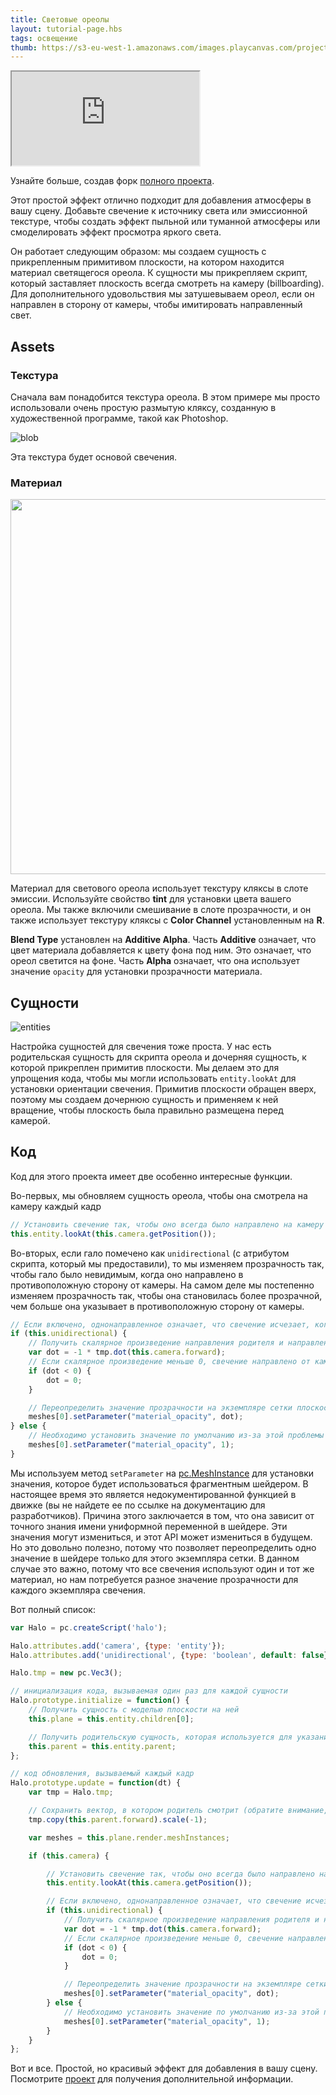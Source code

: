 ```yaml
---
title: Световые ореолы
layout: tutorial-page.hbs
tags: освещение
thumb: https://s3-eu-west-1.amazonaws.com/images.playcanvas.com/projects/12/406040/2TX0AO-image-75.jpg
---
```


<iframe loading="lazy" src="https://playcanv.as/p/rnIUbXws/" title="Световые ореолы"></iframe>

Узнайте больше, создав форк [полного проекта][4].

Этот простой эффект отлично подходит для добавления атмосферы в вашу сцену. Добавьте свечение к источнику света или эмиссионной текстуре, чтобы создать эффект пыльной или туманной атмосферы или смоделировать эффект просмотра яркого света.

Он работает следующим образом: мы создаем сущность с прикрепленным примитивом плоскости, на котором находится материал светящегося ореола. К сущности мы прикрепляем скрипт, который заставляет плоскость всегда смотреть на камеру (billboarding). Для дополнительного удовольствия мы затушевываем ореол, если он направлен в сторону от камеры, чтобы имитировать направленный свет.

## Assets

### Текстура

Сначала вам понадобится текстура ореола. В этом примере мы просто использовали очень простую размытую кляксу, созданную в художественной программе, такой как Photoshop.

![blob][1]

Эта текстура будет основой свечения.

### Материал

<img loading="lazy" src="/images/tutorials/intermediate/light-halos/material.png" height="600">

Материал для светового ореола использует текстуру кляксы в слоте эмиссии. Используйте свойство **tint** для установки цвета вашего ореола. Мы также включили смешивание в слоте прозрачности, и он также использует текстуру кляксы с **Color Channel** установленным на **R**.

**Blend Type** установлен на **Additive Alpha**. Часть **Additive** означает, что цвет материала добавляется к цвету фона под ним. Это означает, что ореол светится на фоне. Часть **Alpha** означает, что она использует значение `opacity` для установки прозрачности материала.

## Сущности

![entities][3]

Настройка сущностей для свечения тоже проста. У нас есть родительская сущность для скрипта ореола и дочерняя сущность, к которой прикреплен примитив плоскости. Мы делаем это для упрощения кода, чтобы мы могли использовать `entity.lookAt` для установки ориентации свечения. Примитив плоскости обращен вверх, поэтому мы создаем дочернюю сущность и применяем к ней вращение, чтобы плоскость была правильно размещена перед камерой.

## Код

Код для этого проекта имеет две особенно интересные функции.

Во-первых, мы обновляем сущность ореола, чтобы она смотрела на камеру каждый кадр

```javascript
// Установить свечение так, чтобы оно всегда было направлено на камеру
this.entity.lookAt(this.camera.getPosition());
```

Во-вторых, если гало помечено как `unidirectional` (с атрибутом скрипта, который мы предоставили), то мы изменяем прозрачность так, чтобы гало было невидимым, когда оно направлено в противоположную сторону от камеры. На самом деле мы постепенно изменяем прозрачность так, чтобы она становилась более прозрачной, чем больше она указывает в противоположную сторону от камеры.

```javascript
// Если включено, однонаправленное означает, что свечение исчезает, когда оно отводится от камеры
if (this.unidirectional) {
    // Получить скалярное произведение направления родителя и направления камеры
    var dot = -1 * tmp.dot(this.camera.forward);
    // Если скалярное произведение меньше 0, свечение направлено от камеры
    if (dot < 0) {
        dot = 0;
    }

    // Переопределить значение прозрачности на экземпляре сетки плоскости, чтобы уменьшить его до нуля, когда свечение отводится от камеры
    meshes[0].setParameter("material_opacity", dot);
} else {
    // Необходимо установить значение по умолчанию из-за этой проблемы на данный момент: https://github.com/playcanvas/engine/issues/453
    meshes[0].setParameter("material_opacity", 1);
}
```

Мы используем метод `setParameter` на [pc.MeshInstance][5] для установки значения, которое будет использоваться фрагментным шейдером. В настоящее время это является недокументированной функцией в движке (вы не найдете ее по ссылке на документацию для разработчиков). Причина этого заключается в том, что она зависит от точного знания имени униформной переменной в шейдере. Эти значения могут измениться, и этот API может измениться в будущем. Но это довольно полезно, потому что позволяет переопределить одно значение в шейдере только для этого экземпляра сетки. В данном случае это важно, потому что все свечения используют один и тот же материал, но нам потребуется разное значение прозрачности для каждого экземпляра свечения.

Вот полный список:

```javascript
var Halo = pc.createScript('halo');

Halo.attributes.add('camera', {type: 'entity'});
Halo.attributes.add('unidirectional', {type: 'boolean', default: false});

Halo.tmp = new pc.Vec3();

// инициализация кода, вызываемая один раз для каждой сущности
Halo.prototype.initialize = function() {
    // Получить сущность с моделью плоскости на ней
    this.plane = this.entity.children[0];

    // Получить родительскую сущность, которая используется для указания направления
    this.parent = this.entity.parent;
};

// код обновления, вызываемый каждый кадр
Halo.prototype.update = function(dt) {
    var tmp = Halo.tmp;

    // Сохранить вектор, в котором родитель смотрит (обратите внимание, что вперед - это отрицательное z)
    tmp.copy(this.parent.forward).scale(-1);

    var meshes = this.plane.render.meshInstances;

    if (this.camera) {

        // Установить свечение так, чтобы оно всегда было направлено на камеру
        this.entity.lookAt(this.camera.getPosition());

        // Если включено, однонаправленное означает, что свечение исчезает, когда оно отклоняется от камеры
        if (this.unidirectional) {
            // Получить скалярное произведение направления родителя и направления камеры
            var dot = -1 * tmp.dot(this.camera.forward);
            // Если скалярное произведение меньше 0, свечение направлено от камеры
            if (dot < 0) {
                dot = 0;
            }

            // Переопределить значение прозрачности на экземпляре сетки плоскости, чтобы оно исчезало до нуля, когда свечение отклоняется от камеры
            meshes[0].setParameter("material_opacity", dot);
        } else {
            // Необходимо установить значение по умолчанию из-за этой проблемы на данный момент: https://github.com/playcanvas/engine/issues/453
            meshes[0].setParameter("material_opacity", 1);
        }
    }
};
```

Вот и все. Простой, но красивый эффект для добавления в вашу сцену. Посмотрите [проект][4] для получения дополнительной информации.

[1]: /images/tutorials/intermediate/light-halos/blob.jpg
[2]: /images/tutorials/intermediate/light-halos/material.png
[3]: /images/tutorials/intermediate/light-halos/entity-setup.jpg
[4]: https://playcanvas.com/project/406040
[5]: /api/pc.MeshInstance.html

